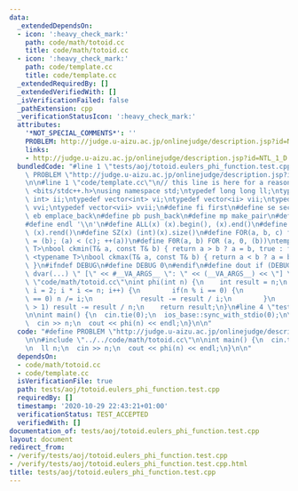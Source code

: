 ```yaml
---
data:
  _extendedDependsOn:
  - icon: ':heavy_check_mark:'
    path: code/math/totoid.cc
    title: code/math/totoid.cc
  - icon: ':heavy_check_mark:'
    path: code/template.cc
    title: code/template.cc
  _extendedRequiredBy: []
  _extendedVerifiedWith: []
  _isVerificationFailed: false
  _pathExtension: cpp
  _verificationStatusIcon: ':heavy_check_mark:'
  attributes:
    '*NOT_SPECIAL_COMMENTS*': ''
    PROBLEM: http://judge.u-aizu.ac.jp/onlinejudge/description.jsp?id=NTL_1_D
    links:
    - http://judge.u-aizu.ac.jp/onlinejudge/description.jsp?id=NTL_1_D
  bundledCode: "#line 1 \"tests/aoj/totoid.eulers_phi_function.test.cpp\"\n#define\
    \ PROBLEM \"http://judge.u-aizu.ac.jp/onlinejudge/description.jsp?id=NTL_1_D\"\
    \n\n#line 1 \"code/template.cc\"\n// this line is here for a reason\n#include\
    \ <bits/stdc++.h>\nusing namespace std;\ntypedef long long ll;\ntypedef pair<int,\
    \ int> ii;\ntypedef vector<int> vi;\ntypedef vector<ii> vii;\ntypedef vector<vi>\
    \ vvi;\ntypedef vector<vii> vvii;\n#define fi first\n#define se second\n#define\
    \ eb emplace_back\n#define pb push_back\n#define mp make_pair\n#define mt make_tuple\n\
    #define endl '\\n'\n#define ALL(x) (x).begin(), (x).end()\n#define RALL(x) (x).rbegin(),\
    \ (x).rend()\n#define SZ(x) (int)(x).size()\n#define FOR(a, b, c) for (auto a\
    \ = (b); (a) < (c); ++(a))\n#define F0R(a, b) FOR (a, 0, (b))\ntemplate <typename\
    \ T>\nbool ckmin(T& a, const T& b) { return a > b ? a = b, true : false; }\ntemplate\
    \ <typename T>\nbool ckmax(T& a, const T& b) { return a < b ? a = b, true : false;\
    \ }\n#ifndef DEBUG\n#define DEBUG 0\n#endif\n#define dout if (DEBUG) cerr\n#define\
    \ dvar(...) \" [\" << #__VA_ARGS__ \": \" << (__VA_ARGS__) << \"] \"\n#line 2\
    \ \"code/math/totoid.cc\"\nint phi(int n) {\n    int result = n;\n    for (int\
    \ i = 2; i * i <= n; i++) {\n        if(n % i == 0) {\n            while(n % i\
    \ == 0) n /= i;\n            result -= result / i;\n        }\n    }\n    if(n\
    \ > 1) result -= result / n;\n    return result;\n}\n#line 4 \"tests/aoj/totoid.eulers_phi_function.test.cpp\"\
    \n\nint main() {\n  cin.tie(0);\n  ios_base::sync_with_stdio(0);\n\n  ll n;\n\
    \  cin >> n;\n  cout << phi(n) << endl;\n}\n\n"
  code: "#define PROBLEM \"http://judge.u-aizu.ac.jp/onlinejudge/description.jsp?id=NTL_1_D\"\
    \n\n#include \"../../code/math/totoid.cc\"\n\nint main() {\n  cin.tie(0);\n  ios_base::sync_with_stdio(0);\n\
    \n  ll n;\n  cin >> n;\n  cout << phi(n) << endl;\n}\n\n"
  dependsOn:
  - code/math/totoid.cc
  - code/template.cc
  isVerificationFile: true
  path: tests/aoj/totoid.eulers_phi_function.test.cpp
  requiredBy: []
  timestamp: '2020-10-29 22:43:21+01:00'
  verificationStatus: TEST_ACCEPTED
  verifiedWith: []
documentation_of: tests/aoj/totoid.eulers_phi_function.test.cpp
layout: document
redirect_from:
- /verify/tests/aoj/totoid.eulers_phi_function.test.cpp
- /verify/tests/aoj/totoid.eulers_phi_function.test.cpp.html
title: tests/aoj/totoid.eulers_phi_function.test.cpp
---
```

